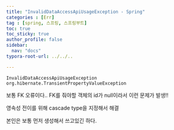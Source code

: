 ```yaml
---
title: "InvalidDataAccessApiUsageException - Spring"
categories : [Err]
tag : [spring, 스프링, 스프링부트]
toc: true
toc_sticky: true
author_profile: false
sidebar:
  nav: "docs"
typora-root-url: ../../..

---
```




`InvalidDataAccessApiUsageException org.hibernate.TransientPropertyValueException`

보통 FK 오류이다.. FK를 줘야할 객체의 id가 null이라서 이런 문제가 발생!!

영속성 전이를 위해 cascade type을 지정해서 해결

본인은 보통 먼저 생성해서 쓰고있긴 하다.
